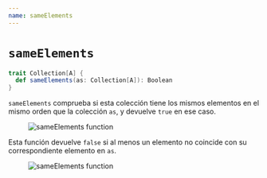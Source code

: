 ```yaml
---
name: sameElements
---
```


# `sameElements`

~~~ scala
trait Collection[A] {
  def sameElements(as: Collection[A]): Boolean
}
~~~

`sameElements` comprueba si esta colección tiene los mismos elementos en el mismo orden que la colección `as`, y devuelve `true` en ese caso.

<figure class="diagram">
  <img src="../images/sameElements.svg" alt="sameElements function">
  <!-- <figcaption class="diagram-desc"></figcaption> -->
</figure>

Esta función devuelve `false` si al menos un elemento no coincide con su correspondiente elemento en `as`.

<figure class="diagram">
  <img src="../images/sameElements.2.svg" alt="sameElements function">
  <!-- <figcaption class="diagram-desc"></figcaption> -->
</figure>
